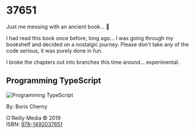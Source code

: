 # 37651
Just me messing with an ancient book... :metal: 

I had read this book once before, long ago... I was going through my bookshelf and decided 
on a nostalgic journey. Please don't take any of the code serious, it was purely done in 
fun.

I broke the chapters out into branches this time around... experimental.

## Programming TypeScript

![Programming TypeScript](https://images-na.ssl-images-amazon.com/images/I/51csAp-ykgL._SX379_BO1,204,203,200_.jpg)  

By: Boris Cherny

O'Reilly Media &copy; 2019   
ISBN: [978-1492037651](https://amzn.to/3l1ct57)  
